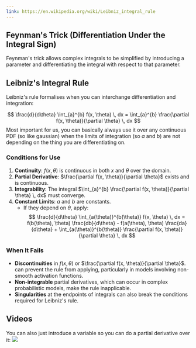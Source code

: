 ```yaml
---
link: https://en.wikipedia.org/wiki/Leibniz_integral_rule
---
```

## Feynman's Trick (Differentiation Under the Integral Sign)

Feynman's trick allows complex integrals to be simplified by introducing a parameter and differentiating the integral with respect to that parameter.

## Leibniz's Integral Rule
Leibniz's rule formalises when you can interchange differentiation and integration:

$$
\frac{d}{d\theta} \int_{a}^{b} f(x, \theta) \, dx = \int_{a}^{b} \frac{\partial f(x, \theta)}{\partial \theta} \, dx
$$
Most important for us, you can basically always use it over any continuous PDF (so like gaussian) when the limits of integration (so $a$ and $b$) are not depending on the thing you are differentiating on. 

### Conditions for Use

1. **Continuity**: $f(x, \theta)$ is continuous in both $x$ and $\theta$ over the domain.
2. **Partial Derivative**: $\frac{\partial f(x, \theta)}{\partial \theta}$ exists and is continuous.
3. **Integrability**: The integral $\int_{a}^{b} \frac{\partial f(x, \theta)}{\partial \theta} \, dx$ must converge.
4. **Constant Limits**: $a$ and $b$ are constants. 
	- If they depend on $\theta$, apply:
	  $$
   \frac{d}{d\theta} \int_{a(\theta)}^{b(\theta)} f(x, \theta) \, dx = f(b(\theta), \theta) \frac{db}{d\theta} - f(a(\theta), \theta) \frac{da}{d\theta} + \int_{a(\theta)}^{b(\theta)} \frac{\partial f(x, \theta)}{\partial \theta} \, dx
   $$

### When It Fails

- **Discontinuities** in $f(x, \theta)$ or $\frac{\partial f(x, \theta)}{\partial \theta}$. can prevent the rule from applying, particularly in models involving non-smooth activation functions.
- **Non-integrable** partial derivatives, which can occur in complex probabilistic models, make the rule inapplicable.
- **Singularities** at the endpoints of integrals can also break the conditions required for Leibniz's rule.

## Videos
You can also just introduce a variable so you can do a partial derivative over it:
![](https://www.youtube.com/watch?v=YO38MCdj-GM)